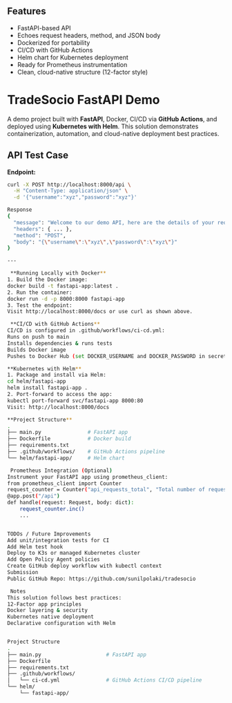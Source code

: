 ##  Features

- FastAPI-based API
- Echoes request headers, method, and JSON body
- Dockerized for portability
- CI/CD with GitHub Actions
- Helm chart for Kubernetes deployment
- Ready for Prometheus instrumentation
- Clean, cloud-native structure (12-factor style)

#  TradeSocio FastAPI Demo

A demo project built with **FastAPI**, Docker, CI/CD via **GitHub Actions**, and deployed using **Kubernetes with Helm**. This solution demonstrates containerization, automation, and cloud-native deployment best practices.


##  API Test Case

**Endpoint:**

```bash
curl -X POST http://localhost:8000/api \
  -H "Content-Type: application/json" \
  -d '{"username":"xyz","password":"xyz"}'

Response
{
  "message": "Welcome to our demo API, here are the details of your request:",
  "headers": { ... },
  "method": "POST",
  "body": "{\"username\":\"xyz\",\"password\":\"xyz\"}"
}

---

 **Running Locally with Docker**
1. Build the Docker image:
docker build -t fastapi-app:latest .
2. Run the container:
docker run -d -p 8000:8000 fastapi-app
3. Test the endpoint:
Visit http://localhost:8000/docs or use curl as shown above.

 **CI/CD with GitHub Actions**
CI/CD is configured in .github/workflows/ci-cd.yml:
Runs on push to main
Installs dependencies & runs tests
Builds Docker image
Pushes to Docker Hub (set DOCKER_USERNAME and DOCKER_PASSWORD in secrets)

**Kubernetes with Helm**
1. Package and install via Helm:
cd helm/fastapi-app
helm install fastapi-app .
2. Port-forward to access the app:
kubectl port-forward svc/fastapi-app 8000:80
Visit: http://localhost:8000/docs

**Project Structure**
.
├── main.py               # FastAPI app
├── Dockerfile            # Docker build
├── requirements.txt
├── .github/workflows/    # GitHub Actions pipeline
└── helm/fastapi-app/     # Helm chart

 Prometheus Integration (Optional)
Instrument your FastAPI app using prometheus_client:
from prometheus_client import Counter
request_counter = Counter("api_requests_total", "Total number of requests")
@app.post("/api")
def handle(request: Request, body: dict):
    request_counter.inc()
    ...


TODOs / Future Improvements
Add unit/integration tests for CI
Add Helm test hook
Deploy to K3s or managed Kubernetes cluster
Add Open Policy Agent policies
Create GitHub deploy workflow with kubectl context
Submission
Public GitHub Repo: https://github.com/sunilpolaki/tradesocio

 Notes
This solution follows best practices:
12-Factor app principles
Docker layering & security
Kubernetes native deployment
Declarative configuration with Helm


Project Structure
.
├── main.py                     # FastAPI app
├── Dockerfile
├── requirements.txt
├── .github/workflows/
│   └── ci-cd.yml               # GitHub Actions CI/CD pipeline
└── helm/
    └── fastapi-app/          
